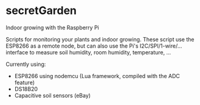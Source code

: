 # secretGarden
Indoor growing with the Raspberry Pi

Scripts for monitoring your plants and indoor growing. These script use the ESP8266 as a remote node, but can also use the Pi's I2C/SPI/1-wire/... interface to measure soil humidity, room humidity, temperature, ...

Currently using:
 - ESP8266 using nodemcu (Lua framework, compiled with the ADC feature)
 - DS18B20
 - Capacitive soil sensors (eBay)
